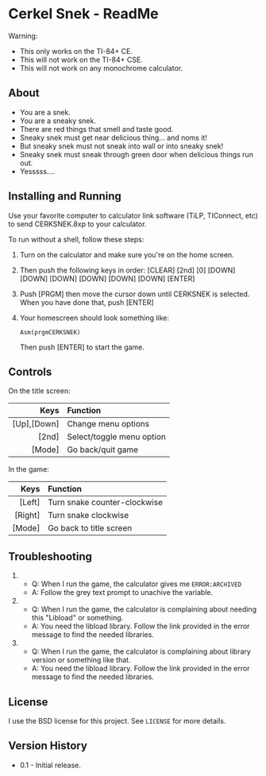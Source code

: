 Cerkel Snek - ReadMe
====================
Warning:
* This only works on the TI-84+ CE.
* This will not work on the TI-84+ CSE.
* This will not work on any monochrome calculator.

About
-----

* You are a snek.
* You are a sneaky snek.
* There are red things that smell and taste good.
* Sneaky snek must get near delicious thing... and noms it!
* But sneaky snek must not sneak into wall or into sneaky snek!
* Sneaky snek must sneak through green door when delicious things run out.
* Yesssss....

Installing and Running
----------------------

Use your favorite computer to calculator link software (TiLP, TIConnect, etc)
to send CERKSNEK.8xp to your calculator.

To run without a shell, follow these steps:
1. Turn on the calculator and make sure you're on the home screen.
2. Then push the following keys in order:
   [CLEAR] [2nd] [0] [DOWN] [DOWN] [DOWN] [DOWN] [DOWN] [DOWN] [ENTER]
3. Push [PRGM] then move the cursor down until CERKSNEK is selected.
   When you have done that, push [ENTER]
4. Your homescreen should look something like:

   `Asm(prgmCERKSNEK)`

   Then push [ENTER] to start the game.

Controls
--------
On the title screen:

|   Keys      |  Function                 |
|------------:|:--------------------------|
|[Up],[Down]  | Change menu options       |
|[2nd]        | Select/toggle menu option |
|[Mode]       | Go back/quit game         |

In the game:
   
|   Keys   |  Function                    |
|---------:|:-----------------------------|
|[Left]    | Turn snake counter-clockwise |
|[Right]   | Turn snake clockwise         |
|[Mode]    | Go back to title screen      |

Troubleshooting
---------------
1. * Q: When I run the game, the calculator gives me `ERROR:ARCHIVED`
   * A: Follow the grey text prompt to unachive the variable.

2. * Q: When I run the game, the calculator is complaining
        about needing this "Libload" or something.
   * A: You need the libload library. Follow the link provided in the
        error message to find the needed libraries.
		
3. * Q: When I run the game, the calculator is complaining about
        library version or something like that.
   * A: You need the libload library. Follow the link provided in the
        error message to find the needed libraries.

License
-------
I use the BSD license for this project. See `LICENSE` for more details.

Version History
---------------
* 0.1 - Initial release.
   
   
   
